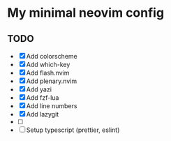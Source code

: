 # My minimal neovim config

## TODO
- [x] Add colorscheme
- [x] Add which-key
- [x] Add flash.nvim
- [x] Add plenary.nvim
- [x] Add yazi
- [x] Add fzf-lua
- [x] Add line numbers
- [x] Add lazygit
- [ ]      
- [ ] Setup typescript (prettier, eslint)
